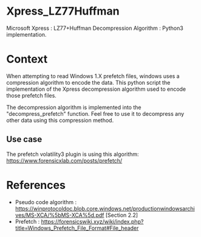# Xpress_LZ77Huffman
Microsoft Xpress : LZ77+Huffman Decompression Algorithm : Python3 implementation.

# Context
When attempting to read Windows 1.X prefetch files, windows uses a compression algorithm to encode the data.
This python script the implementation of the Xpress decompression algorithm used to encode those prefetch files.

The decompression algorithm is implemented into the "decompress_prefetch" function. Feel free to use it to decompress any other data using this compression method.

## Use case
The prefetch volatility3 plugin is using this algorithm: https://www.forensicxlab.com/posts/prefetch/


# References
- Pseudo code algorithm : https://winprotocoldoc.blob.core.windows.net/productionwindowsarchives/MS-XCA/%5bMS-XCA%5d.pdf [Section 2.2]
- Prefetch : https://forensicswiki.xyz/wiki/index.php?title=Windows_Prefetch_File_Format#File_header
